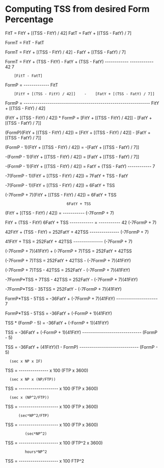  # Computing TSS from desired Form Percentage

FitT = FitY + [(TSS - FitY) / 42]
FatT = FatY + [(TSS - FatY) / 7]

FormT = FitT - FatT

FormT = FitY + [(TSS - FitY) / 42]  -  FatY + [(TSS - FatY) / 7]



FormT = FitY + (TSS - FitY)  -  FatY + (TSS - FatY)
               ------------            ------------
                    42                      7


        [FitT - FatT] 
FormP = -------------
             FitT


        [FitY + [(TSS - FitY) / 42]]    -    [FatY + [(TSS - FatY) / 7]]
FormP = ----------------------------------------------------------------
                           FitY + [(TSS - FitY) / 42]


(FitY + [(TSS - FitY) / 42]) * FormP  = [FitY + [(TSS - FitY) / 42]] - [FatY + [(TSS - FatY) / 7]]

(FormP)(FitY + [(TSS - FitY) / 42]) = [FitY + [(TSS - FitY) / 42]] - [FatY + [(TSS - FatY) / 7]]

(FormP - 1)(FitY + [(TSS - FitY) / 42]) = -[FatY + [(TSS - FatY) / 7]]

-(FormP - 1)(FitY + [(TSS - FitY) / 42]) = [FatY + [(TSS - FatY) / 7]]

-(FormP - 1)(FitY + [(TSS - FitY) / 42]) = FatY + (TSS - FatY)
                                                  ------------
                                                       7

-7(FormP - 1)(FitY + [(TSS - FitY) / 42]) = 7FatY + TSS - FatY

-7(FormP - 1)(FitY + [(TSS - FitY) / 42]) = 6FatY + TSS

(-7FormP + 7)(FitY + [(TSS - FitY) / 42]) = 6FatY + TSS


                                6FatY + TSS
(FitY + [(TSS - FitY) / 42]) =  -----------
                               (-7FormP + 7)

FitY + (TSS - FitY)     6FatY + TSS
       ------------  =  -----------
            42         (-7FormP + 7)

42FitY + (TSS - FitY)  =  252FatY + 42TSS
                          ---------------
                           (-7FormP + 7)

41FitY + TSS  =  252FatY + 42TSS
                 ---------------
                  (-7FormP + 7)

(-7FormP + 7)(41FitY) + (-7FormP + 7)TSS = 252FatY + 42TSS

(-7FormP + 7)TSS = 252FatY + 42TSS - (-7FormP + 7)(41FitY)

(-7FormP + 7)TSS - 42TSS = 252FatY - (-7FormP + 7)(41FitY)

-7FormP*TSS + 7TSS - 42TSS = 252FatY - (-7FormP + 7)(41FitY)

-7FormP*TSS - 35TSS = 252FatY - (-7FormP + 7)(41FitY)

FormP*TSS - 5TSS = -36FatY + (-7FormP + 7)(41FitY)
                             ---------------------
                                        7

FormP*TSS - 5TSS = -36FatY + (-FormP + 1)(41FitY)

TSS * (FormP - 5) = -36FatY + (-FormP + 1)(41FitY)

TSS = -36FatY + (-FormP + 1)(41FitY)
      ------------------------------
              (FormP - 5)

TSS = -36FatY + (41FitY)(1 - FormP)
      ------------------------------
              (FormP - 5)



      (sec x NP x IF)
TSS = ---------------  x 100
        (FTP x 3600) 


      (sec x NP x (NP/FTP))
TSS =  --------------------         x 100
           (FTP x 3600)         

      (sec x (NP^2/FTP))
TSS =  --------------------         x 100
           (FTP x 3600)         

          (sec*NP^2/FTP)
TSS =  --------------------         x 100
           (FTP x 3600)         


             (sec*NP^2)
TSS =  --------------------         x 100
           (FTP^2 x 3600)         


             hours*NP^2
TSS =  --------------------         x 100
                FTP^2


